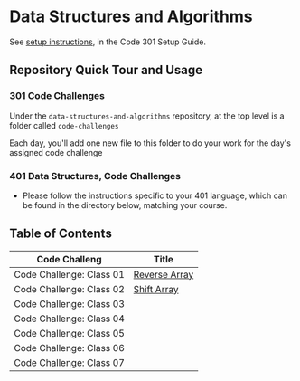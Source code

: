 # Data Structures and Algorithms

See [setup instructions](https://codefellows.github.io/setup-guide/code-301/3-code-challenges), in the Code 301 Setup Guide.

## Repository Quick Tour and Usage

### 301 Code Challenges

Under the `data-structures-and-algorithms` repository, at the top level is a folder called `code-challenges`

Each day, you'll add one new file to this folder to do your work for the day's assigned code challenge

### 401 Data Structures, Code Challenges

- Please follow the instructions specific to your 401 language, which can be found in the directory below, matching your course.


## Table of Contents
|Code Challeng           |Title                                            |
|------------------------|-------------------------------------------------|
|Code Challenge: Class 01|[Reverse Array](./javascript/arrayReverse/README)|
|Code Challenge: Class 02|[Shift Array](./javascript/arrayShift/README)    |
|Code Challenge: Class 03|                                                 |
|Code Challenge: Class 04|                                                 |
|Code Challenge: Class 05|                                                 |
|Code Challenge: Class 06|                                                 |
|Code Challenge: Class 07|                                                 |